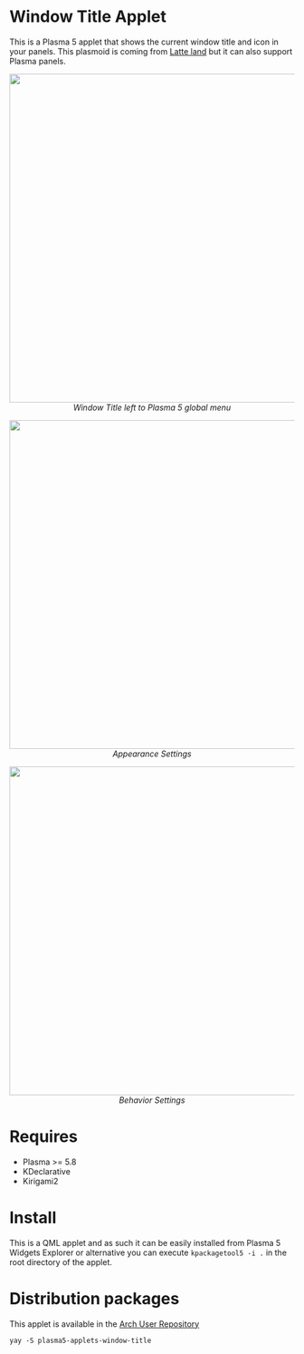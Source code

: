 # Window Title Applet

This is a Plasma 5 applet that shows the current window title and icon in your panels. This plasmoid is coming from [Latte land](https://phabricator.kde.org/source/latte-dock/repository/master/) but it can also support Plasma panels.

<p align="center">
<img src="https://i.imgur.com/Zdjshmt.png" width="580"><br/>
<i>Window Title left to Plasma 5 global menu</i>
</p>

<p align="center">
<img src="https://imgur.com/ZOlnDvv.png" width="580"><br/>
<i>Appearance Settings</i>
</p>

<p align="center">
<img src="https://imgur.com/Y2L7AZj.png" width="580"><br/>
<i>Behavior Settings</i>
</p>

# Requires

- Plasma >= 5.8
- KDeclarative
- Kirigami2

# Install

This is a QML applet and as such it can be easily installed from Plasma 5 Widgets Explorer or alternative you can execute `kpackagetool5 -i .` in the root directory of the applet.


# Distribution packages

This applet is available in the [Arch User Repository](https://aur.archlinux.org/packages/plasma5-applets-window-title)
```
yay -S plasma5-applets-window-title
```
